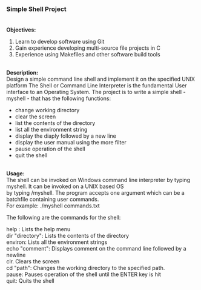 ### Simple Shell Project<br><br>

**Objectives:**<br>
1. Learn to develop software using Git<br>
2. Gain experience developing multi-source file projects in C<br>
3. Experience using Makefiles and other software build tools<br><br>


**Description:**<br>
Design a simple command line shell and implement it on the specified UNIX platform
The Shell or Command Line Interpreter is the fundamental User interface to
an Operating System. The project is to write a simple shell - myshell -
that has the following functions:<br>

* change working directory
* clear the screen
* list the contents of the directory
* list all the environment string
* display the diaply followed by a new line
* display the user manual using the more filter
* pause operation of the shell
* quit the shell

<br>**Usage:**<br>
The shell can be invoked on Windows command line interpreter by typing myshell. It can be invoked on a UNIX based OS<br>
by typing /myshell. The program accepts one argument which can be a batchfile containing user commands. <br>
For example: ./myshell commands.txt <br>

The following are the commands for the shell: <br>

help :  Lists the help menu <br>
dir "directory":  Lists the contents of the directory <br>
environ: Lists all the environment strings <br>
echo "comment": Displays comment on the command line followed by a newline <br>
clr. Clears the screen <br>
cd "path": Changes the working directory to the specified path. <br>
pause: Pauses operation of the shell until the ENTER key is hit <br>
quit: Quits the shell <br>
